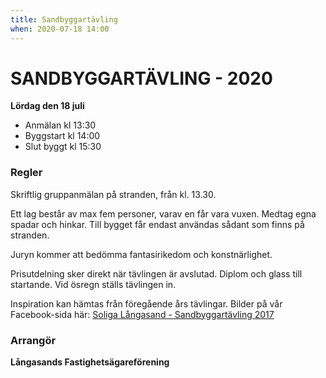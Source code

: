 ```yaml
---
title: Sandbyggartävling
when: 2020-07-18 14:00 
---
```

<h1>SANDBYGGARTÄVLING - 2020</h1>
<strong>Lördag den 18 juli</strong>
<ul>
 	<li>Anmälan kl 13:30</li>
 	<li>Byggstart kl 14:00</li>
 	<li>Slut byggt kl 15:30</li>
</ul>
<h3>Regler</h3>
Skriftlig gruppanmälan på stranden, från kl. 13.30. 

Ett lag består av max fem personer, varav en får vara vuxen. Medtag egna spadar och hinkar. Till bygget får endast användas sådant som finns på stranden. 

Juryn kommer att bedömma fantasirikedom och konstnärlighet. 

Prisutdelning sker direkt när tävlingen är avslutad. Diplom och glass till startande. Vid ösregn ställs tävlingen in.

Inspiration kan hämtas från föregående års tävlingar. Bilder på vår Facebook-sida här: <a href="https://www.facebook.com/media/set/?set=a.1507193269328859.1073741828.693299794051548&amp;type=1&amp;l=995880b25f">Soliga Långasand - Sandbyggartävling 2017</a>
<h3>Arrangör</h3>
<strong>Långasands Fastighetsägareförening</strong>
